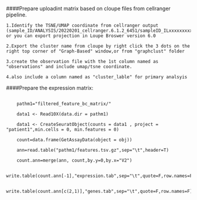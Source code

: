 ####Prepare uploadint matrix based on cloupe files from cellranger pipeline.




	1.Identify the TSNE/UMAP coordinate from cellranger output (sample_ID/ANALYSIS/20220201_cellranger.6.1.2_6451/sampleID_ILxxxxxxxxx/outs/analysis/), or you can export projection in Loupe Broswer version 6.0

	2.Export the cluster name from cloupe by right click the 3 dots on the right top corner of "Graph-Based" window,or from "graphclust" folder

	3.create the observation file with the 1st column named as "observations" and include umap/tsne coordinate. 

	4.also include a column named as "cluster_lable" for primary analsyis

	

####Prepare the expression matrix:




```{r}

	pathm1="filtered_feature_bc_matrix/"

	data1 <- Read10X(data.dir = pathm1)

	data1 <- CreateSeuratObject(counts = data1 , project = "patient1",min.cells = 0, min.features = 0)

	count=data.frame(GetAssayData(object = obj))

	ann=read.table("pathm1/features.tsv.gz",sep="\t",header=T)

	count.ann=merge(ann, count,by.y=0,by.x="V2")

	write.table(count.ann[-1],"expression.tab",sep="\t",quote=F,row.names=F)

	write.table(count.ann[c(2,1)],"genes.tab",sep="\t",quote=F,row.names=F)

```


